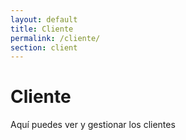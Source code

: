```yaml
---
layout: default
title: Cliente
permalink: /cliente/
section: client
---
```


# Cliente

Aquí puedes ver y gestionar los clientes
